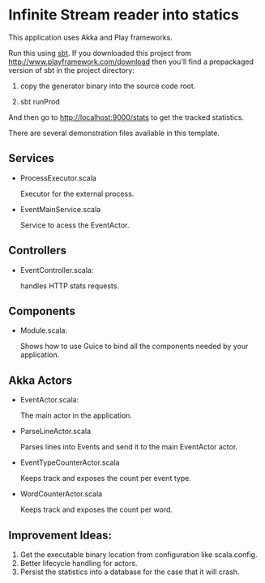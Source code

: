 # Infinite Stream reader into statics

This application uses Akka and Play frameworks.


Run this using [sbt](http://www.scala-sbt.org/).  If you downloaded this project from <http://www.playframework.com/download> then you'll find a prepackaged version of sbt in the project directory:

1. copy the generator binary into the source code root.

2. sbt runProd

And then go to <http://localhost:9000/stats> to get the tracked statistics.


There are several demonstration files available in this template.

## Services

- ProcessExecutor.scala

  Executor for the external process.

- EventMainService.scala

  Service to acess the EventActor.


## Controllers

- EventController.scala:

  handles  HTTP stats requests.

## Components

- Module.scala:

  Shows how to use Guice to bind all the components needed by your application.

## Akka Actors
- EventActor.scala:

  The main actor in the application.

-  ParseLineActor.scala

   Parses lines into Events and send it to the main EventActor actor.

-  EventTypeCounterActor.scala

   Keeps track and exposes the count per event type.

-  WordCounterActor.scala

   Keeps track  and exposes the count per word.


## Improvement Ideas:

1. Get the executable binary location from configuration like scala.config.
2. Better lifecycle handling for actors.
3. Persist the statistics into a database for the case that it will crash.
